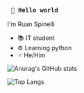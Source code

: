 ### ``` 🤖 Hello world```

I'm Ruan Spinelli

- 📚 IT student
- ⚙️ Learning python
- ♂️ He/Him



![Anurag's GitHub stats](https://github-readme-stats.vercel.app/api?username=RuanSpinelli&show_icons=false&theme=tokyonight)

![Top Langs](https://github-readme-stats.vercel.app/api/top-langs/?username=anuraghazra&hide_progress=false)
